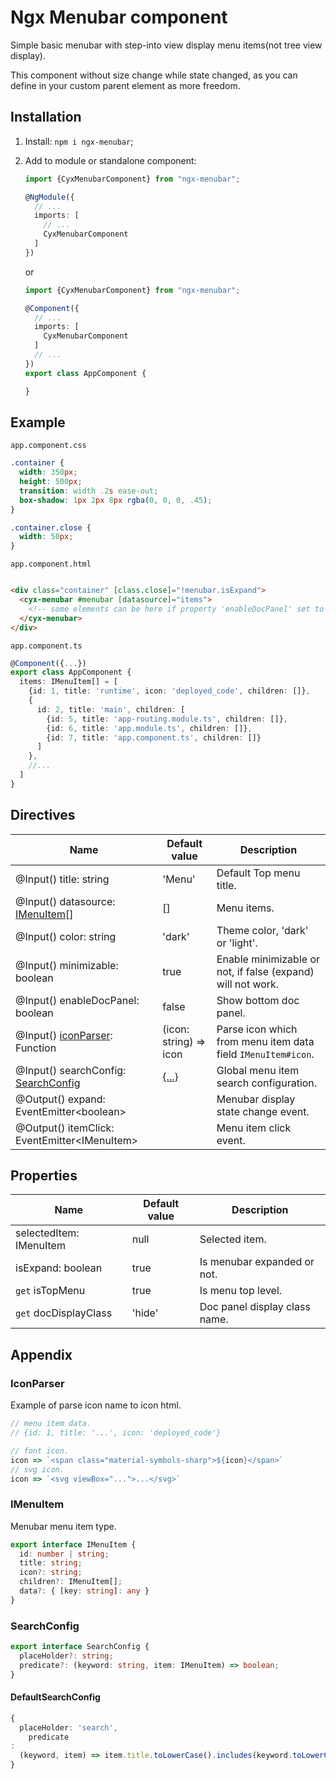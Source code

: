 # Ngx Menubar component

Simple basic menubar with step-into view display menu items(not tree view display).

This component without size change while state changed, as you can define in your
custom parent element as more freedom.

## Installation

1. Install: `npm i ngx-menubar`;

2. Add to module or standalone component:

   ```typescript
   import {CyxMenubarComponent} from "ngx-menubar";
   
   @NgModule({
     // ...
     imports: [
       // ...
       CyxMenubarComponent
     ]
   })
   ```

   or

   ```typescript
   import {CyxMenubarComponent} from "ngx-menubar";
   
   @Component({
     // ...
     imports: [
       CyxMenubarComponent
     ]
     // ...
   })
   export class AppComponent {
   
   }
   ```

## Example

`app.component.css`

```css
.container {
  width: 350px;
  height: 500px;
  transition: width .2s ease-out;
  box-shadow: 1px 2px 8px rgba(0, 0, 0, .45);
}

.container.close {
  width: 50px;
}
```

`app.component.html`

```html

<div class="container" [class.close]="!menubar.isExpand">
  <cyx-menubar #menubar [datasource]="items">
    <!-- some elements can be here if property 'enableDocPanel' set to true. -->
  </cyx-menubar>
</div>
```

`app.component.ts`

```typescript
@Component({...})
export class AppComponent {
  items: IMenuItem[] = [
    {id: 1, title: 'runtime', icon: 'deployed_code', children: []},
    {
      id: 2, title: 'main', children: [
        {id: 5, title: 'app-routing.module.ts', children: []},
        {id: 6, title: 'app.module.ts', children: []},
        {id: 7, title: 'app.component.ts', children: []}
      ]
    },
    //...
  ]
}
```

## Directives

| Name                                                 | Default value                 | Description                                                  |
|------------------------------------------------------|-------------------------------|--------------------------------------------------------------|
| @Input() title: string                               | 'Menu'                        | Default Top menu title.                                      |
| @Input() datasource: [IMenuItem](#IMenuItem)[]       | []                            | Menu items.                                                  |
| @Input() color: string                               | 'dark'                        | Theme color, 'dark' or 'light'.                              |
| @Input() minimizable: boolean                        | true                          | Enable minimizable or not, if false (expand) will not work.  |
| @Input() enableDocPanel: boolean                     | false                         | Show bottom doc panel.                                       |
| @Input() [iconParser](#IconParser): Function         | (icon: string) => icon        | Parse icon which from menu item data field `IMenuItem#icon`. |
| @Input() searchConfig: [SearchConfig](#SearchConfig) | [{...}](#DefaultSearchConfig) | Global menu item search configuration.                       |
| @Output() expand: EventEmitter&lt;boolean&gt;        |                               | Menubar display state change event.                          |
| @Output() itemClick: EventEmitter&lt;IMenuItem&gt;   |                               | Menu item click event.                                       |

## Properties

| Name                    | Default value | Description                   |
|-------------------------|---------------|-------------------------------|
| selectedItem: IMenuItem | null          | Selected item.                |
| isExpand: boolean       | true          | Is menubar expanded or not.   |
| `get` isTopMenu         | true          | Is menu top level.            |
| `get` docDisplayClass   | 'hide'        | Doc panel display class name. |

## Appendix

### IconParser

Example of parse icon name to icon html.

```javascript
// menu item data.
// {id: 1, title: '...', icon: 'deployed_code'}

// font icon.
icon => `<span class="material-symbols-sharp">${icon}</span>`
// svg icon.
icon => `<svg viewBox="...">...</svg>`
```

### IMenuItem

Menubar menu item type.

```typescript
export interface IMenuItem {
  id: number | string;
  title: string;
  icon?: string;
  children?: IMenuItem[];
  data?: { [key: string]: any }
}
```

### SearchConfig

```typescript
export interface SearchConfig {
  placeHolder?: string;
  predicate?: (keyword: string, item: IMenuItem) => boolean;
}
```

#### DefaultSearchConfig

```typescript
{
  placeHolder: 'search',
    predicate
:
  (keyword, item) => item.title.toLowerCase().includes(keyword.toLowerCase())
}
```
